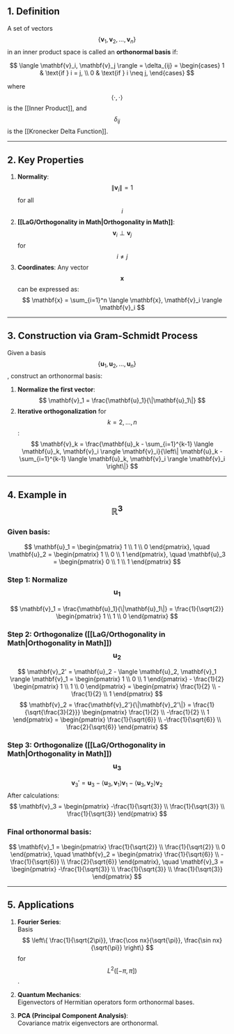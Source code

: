 
## 1. Definition

A set of vectors $$ \{\mathbf{v}_1, \mathbf{v}_2, \dots, \mathbf{v}_n\} $$ in an inner product space is called an **orthonormal basis** if:

$$
\langle \mathbf{v}_i, \mathbf{v}_j \rangle = \delta_{ij} = 
\begin{cases} 
1 & \text{if } i = j, \\
0 & \text{if } i \neq j,
\end{cases}
$$

where $$ \langle \cdot, \cdot \rangle $$ is the [[Inner Product]], and $$ \delta_{ij} $$ is the [[Kronecker Delta Function]]. 

---

## 2. Key Properties

1. **Normality**: $$ \|\mathbf{v}_i\| = 1 $$ for all $$ i $$
2. **[[LaG/Orthogonality in Math|Orthogonality in Math]]**: $$ \mathbf{v}_i \perp \mathbf{v}_j $$ for $$ i \neq j $$
3. **Coordinates**: Any vector $$ \mathbf{x} $$ can be expressed as:
   $$
   \mathbf{x} = \sum_{i=1}^n \langle \mathbf{x}, \mathbf{v}_i \rangle \mathbf{v}_i
   $$

---

## 3. Construction via Gram-Schmidt Process

Given a basis $$ \{\mathbf{u}_1, \mathbf{u}_2, \dots, \mathbf{u}_n\} $$, construct an orthonormal basis:

1. **Normalize the first vector**:
   $$
   \mathbf{v}_1 = \frac{\mathbf{u}_1}{\|\mathbf{u}_1\|}
   $$
2. **Iterative orthogonalization** for $$ k = 2, \dots, n $$:
   $$
   \mathbf{v}_k = \frac{\mathbf{u}_k - \sum_{i=1}^{k-1} \langle \mathbf{u}_k, \mathbf{v}_i \rangle \mathbf{v}_i}{\left\| \mathbf{u}_k - \sum_{i=1}^{k-1} \langle \mathbf{u}_k, \mathbf{v}_i \rangle \mathbf{v}_i \right\|}
   $$

---

## 4. Example in $$ \mathbb{R}^3 $$

### Given basis:
$$
\mathbf{u}_1 = \begin{pmatrix} 1 \\ 1 \\ 0 \end{pmatrix}, \quad
\mathbf{u}_2 = \begin{pmatrix} 1 \\ 0 \\ 1 \end{pmatrix}, \quad
\mathbf{u}_3 = \begin{pmatrix} 0 \\ 1 \\ 1 \end{pmatrix}
$$

### Step 1: Normalize $$ \mathbf{u}_1 $$
$$
\mathbf{v}_1 = \frac{\mathbf{u}_1}{\|\mathbf{u}_1\|} = \frac{1}{\sqrt{2}} \begin{pmatrix} 1 \\ 1 \\ 0 \end{pmatrix}
$$

### Step 2: Orthogonalize ([[LaG/Orthogonality in Math|Orthogonality in Math]])$$ \mathbf{u}_2 $$
$$
\mathbf{v}_2' = \mathbf{u}_2 - \langle \mathbf{u}_2, \mathbf{v}_1 \rangle \mathbf{v}_1 = \begin{pmatrix} 1 \\ 0 \\ 1 \end{pmatrix} - \frac{1}{2} \begin{pmatrix} 1 \\ 1 \\ 0 \end{pmatrix} = \begin{pmatrix} \frac{1}{2} \\ -\frac{1}{2} \\ 1 \end{pmatrix}
$$
$$
\mathbf{v}_2 = \frac{\mathbf{v}_2'}{\|\mathbf{v}_2'\|} = \frac{1}{\sqrt{\frac{3}{2}}} \begin{pmatrix} \frac{1}{2} \\ -\frac{1}{2} \\ 1 \end{pmatrix} = \begin{pmatrix} \frac{1}{\sqrt{6}} \\ -\frac{1}{\sqrt{6}} \\ \frac{2}{\sqrt{6}} \end{pmatrix}
$$

### Step 3: Orthogonalize ([[LaG/Orthogonality in Math|Orthogonality in Math]])$$ \mathbf{u}_3 $$
$$
\mathbf{v}_3' = \mathbf{u}_3 - \langle \mathbf{u}_3, \mathbf{v}_1 \rangle \mathbf{v}_1 - \langle \mathbf{u}_3, \mathbf{v}_2 \rangle \mathbf{v}_2
$$
After calculations:
$$
\mathbf{v}_3 = \begin{pmatrix} -\frac{1}{\sqrt{3}} \\ \frac{1}{\sqrt{3}} \\ \frac{1}{\sqrt{3}} \end{pmatrix}
$$

### Final orthonormal basis:
$$
\mathbf{v}_1 = \begin{pmatrix} \frac{1}{\sqrt{2}} \\ \frac{1}{\sqrt{2}} \\ 0 \end{pmatrix}, \quad
\mathbf{v}_2 = \begin{pmatrix} \frac{1}{\sqrt{6}} \\ -\frac{1}{\sqrt{6}} \\ \frac{2}{\sqrt{6}} \end{pmatrix}, \quad
\mathbf{v}_3 = \begin{pmatrix} -\frac{1}{\sqrt{3}} \\ \frac{1}{\sqrt{3}} \\ \frac{1}{\sqrt{3}} \end{pmatrix}
$$

---

## 5. Applications

1. **Fourier Series**:  
   Basis $$ \left\{ \frac{1}{\sqrt{2\pi}}, \frac{\cos nx}{\sqrt{\pi}}, \frac{\sin nx}{\sqrt{\pi}} \right\} $$ for $$ L^2([-\pi, \pi]) $$.

2. **Quantum Mechanics**:  
   Eigenvectors of Hermitian operators form orthonormal bases.

3. **PCA (Principal Component Analysis)**:  
   Covariance matrix eigenvectors are orthonormal.